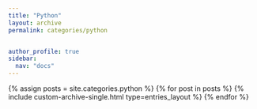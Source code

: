 ```yaml
---
title: "Python"
layout: archive
permalink: categories/python


author_profile: true
sidebar:
  nav: "docs"
---
```


{% assign posts = site.categories.python %}
{% for post in posts %}
  {% include custom-archive-single.html type=entries_layout %}
{% endfor %}